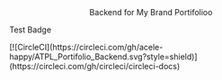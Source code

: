 
<div align="center">
    Backend for My Brand Portifolioo 
</div>

<p>Test Badge</p>
[![CircleCI](https://circleci.com/gh/acele-happy/ATPL_Portifolio_Backend.svg?style=shield)](https://circleci.com/gh/circleci/circleci-docs)

